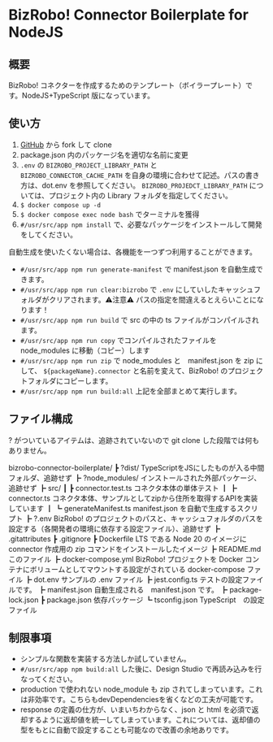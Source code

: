 # BizRobo! Connector Boilerplate for NodeJS

## 概要

BizRobo! コネクターを作成するためのテンプレート（ボイラープレート）です。NodeJS+TypeScript 版になっています。

## 使い方

1. [GitHub](https://github.com/autoro-io/bizrobo-connector-boilerplate) から fork して clone
1. package.json 内のパッケージ名を適切な名前に変更
1. `.env` の `BIZROBO_PROJECT_LIBRARY_PATH` と　`BIZROBO_CONNECTOR_CACHE_PATH` を自身の環境に合わせて記述。パスの書き方は、dot.env を参照してください。 `BIZROBO_PROJEDCT_LIBRARY_PATH` については、プロジェクト内の Library フォルダを指定してください。
1. `$ docker compose up -d` 
1. `$ docker compose exec node bash` でターミナルを獲得
1. `#/usr/src/app npm install` で、必要なパッケージをインストールして開発をしてください。

自動生成を使いたくない場合は、各機能を一つずつ利用することができます。

- `#/usr/src/app npm run generate-manifest` で manifest.json を自動生成できます。
- `#/usr/src/app npm run clear:bizrobo` で `.env` にしていしたキャッシュフォルダがクリアされます。⚠️注意⚠️ パスの指定を間違えるとえらいことになります！
- `#/usr/src/app npm run build` で src の中の ts ファイルがコンパイルされます。
- `#/usr/src/app npm run copy` でコンパイルされたファイルを node_modules に移動（コピー）します
- `#/usr/src/app npm run zip` で node_modules と　manifest.json を zip にして、 `${packageName}.connector` と名前を変えて、BizRobo! のプロジェクトフォルダにコピーします。
- `#/usr/src/app npm run build:all` 上記を全部まとめて実行します。


## ファイル構成

? がついているアイテムは、追跡されていないので git clone した段階では何もありません。

bizrobo-connector-boilerplate/
┣ ?dist/                             TypeScriptをJSにしたものが入る中間フォルダ、追跡せず
┣ ?node_modules/                     インストールされた外部パッケージ、追跡せず
┣ src/
┃ ┣ connector.test.ts               コネクタ本体の単体テスト
┃ ┣ connector.ts                    コネクタ本体、サンプルとしてzipから住所を取得するAPIを実装しています
┃ ┗ generateManifest.ts             manifest.json を自動で生成するスクリプト
┣ ?.env                              BizRobo! のプロジェクトのパスと、キャッシュフォルダのパスを設定する（各開発者の環境に依存する設定ファイル）、追跡せず
┣ .gitattributes
┣ .gitignore
┣ Dockerfile                        LTS である Node 20 のイメージに connector 作成用の zip コマンドをインストールしたイメージ
┣ README.md                         このファイル
┣ docker-compose.yml                BizRobo! プロジェクトを Docker コンテナにボリュームとしてマウントする設定がされている docker-compose ファイル
┣ dot.env                           サンプルの .env ファイル
┣ jest.config.ts                    テストの設定ファイルです。
┣ manifest.json                     自動生成される　manifest.json です。
┣ package-lock.json
┣ package.json                      依存パッケージ
┗ tsconfig.json                     TypeScript　の設定ファイル


## 制限事項

- シンプルな関数を実装する方法しか試していません。
- `#/usr/src/app npm build:all` した後に、Design Studio で再読み込みを行なってください。
- production で使われない node_module も zip されてしまっています。これは非効率です。こちらもdevDependenciesを省くなどの工夫が可能です。
- response の定義の仕方が、いまいちわからなく、json と html を必須で返却するように返却値を統一してしまっています。これについては、返却値の型をもとに自動で設定することも可能なので改善の余地ありです。
